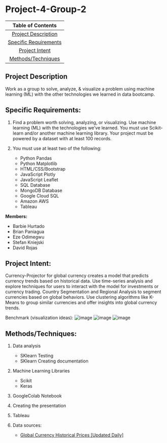 # Project-4-Group-2

|Table of Contents|
|:---:|
|[Project Description](#Project-Description)|
|[Specific Requirements](#Specific-Requirements)|
|[Project Intent](#Project-Intent)|
|[Methods/Techniques](#Methods-/-Techniques)|





## **Project Description**

Work as a group to solve, analyze, & visualize a problem using machine learning (ML) with the other technologies we learned in data bootcamp.

## **Specific Requirements:**
1. Find a problem worth solving, analyzing, or visualizing. Use machine learning (ML) with the technologies we’ve learned. You must use Scikit-learn and/or another machine learning library. Your project must be powered by a dataset with at least 100 records.

2. You must use at least two of the following:
    * Python Pandas
    * Python Matplotlib
    * HTML/CSS/Bootstrap
    * JavaScript Plotly
    * JavaScript Leaflet
    * SQL Database
    * MongoDB Database
    * Google Cloud SQL
    * Amazon AWS
    * Tableau

**Members:**
* Barbie Hurtado
* Brian Paniagua
* Eze Odimegwu
* Stefan Kniejski
* David Rojas


## **Project Intent:**
Currency-Projector for global currency creates a model that predicts currency trends based on historical data. Use time-series analysis and explore techniques for users to interact with the model for investments or currency trading. Country Segmentation and Regional Analysis to segment currencies based on global behaviors. Use clustering algorithms like K-Means to group similar currencies and offer insights into global currency trends.

Benchmark (visualization ideas):
  ![image](https://github.com/Stefan-Kniejski/Project-4-Group-2/assets/131806290/530acf5a-e7bf-4886-bfd4-8690b00460f9)
  ![image](https://github.com/Stefan-Kniejski/Project-4-Group-2/assets/131806290/73408586-516a-4710-8a9c-150af55eec5c)
  ![image](https://github.com/Stefan-Kniejski/Project-4-Group-2/assets/131806290/3d8b269c-373a-4a8e-9356-4e8543167bc6)

## **Methods/Techniques:**
1. Data analysis
   * SKlearn Testing
   * SKlearn Creating documentation
   
2. Machine Learning Libraries
   * Scikit
   * Keras

3. GoogleColab Notebook
4. Creating the presentation
5. Tableau
   
6. Data sources:
   * [Global Currency Historical Prices [Updated Daily]](https://www.kaggle.com/datasets/usamabuttar/global-currency-historical-prices-updated-daily/?select=Price-Data)




